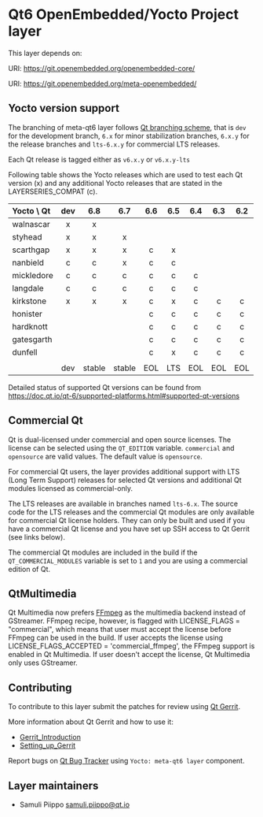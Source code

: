 Qt6 OpenEmbedded/Yocto Project layer
====================================

This layer depends on:

URI: https://git.openembedded.org/openembedded-core/

URI: https://git.openembedded.org/meta-openembedded/

Yocto version support
---------------------

The branching of meta-qt6 layer follows [Qt branching scheme](https://wiki.qt.io/Branch_Guidelines),
that is `dev` for the development branch, `6.x` for minor stabilization branches,
`6.x.y` for the release branches and `lts-6.x.y` for commercial LTS releases.

Each Qt release is tagged either as `v6.x.y` or `v6.x.y-lts`

Following table shows the Yocto releases which are used to test each
Qt version (x) and any additional Yocto releases that are stated in
the LAYERSERIES_COMPAT (c).

| Yocto \ Qt | dev | 6.8  | 6.7  | 6.6 | 6.5 | 6.4 | 6.3 | 6.2 |
|:---------- |:---:|:----:|:----:|:---:|:---:|:---:|:---:|:---:|
| walnascar  |  x  |  x   |      |     |     |     |     |     |
| styhead    |  x  |  x   |  x   |     |     |     |     |     |
| scarthgap  |  x  |  x   |  x   |  c  |  x  |     |     |     |
| nanbield   |  c  |  c   |  x   |  c  |  c  |     |     |     |
| mickledore |  c  |  c   |  c   |  c  |  c  |  c  |     |     |
| langdale   |  c  |  c   |  c   |  c  |  c  |  c  |     |     |
| kirkstone  |  x  |  x   |  x   |  c  |  x  |  c  |  c  |  c  |
| honister   |     |      |      |  c  |  c  |  c  |  c  |  c  |
| hardknott  |     |      |      |  c  |  c  |  c  |  c  |  c  |
| gatesgarth |     |      |      |  c  |  c  |  c  |  c  |  c  |
| dunfell    |     |      |      |  c  |  x  |  c  |  c  |  c  |
|            |     |      |      |     |     |     |     |     |
|            | dev |stable|stable| EOL | LTS | EOL | EOL | EOL |

Detailed status of supported Qt versions can be found from
https://doc.qt.io/qt-6/supported-platforms.html#supported-qt-versions

Commercial Qt
-------------

Qt is dual-licensed under commercial and open source licenses.
The license can be selected using the `QT_EDITION` variable. `commercial` and
`opensource` are valid values. The default value is `opensource`.

For commercial Qt users, the layer provides additional support with LTS
(Long Term Support) releases for selected Qt versions and additional
Qt modules licensed as commercial-only.

The LTS releases are available in branches named `lts-6.x`. The source code
for the LTS releases and the commercial Qt modules are only available for
commercial Qt license holders. They can only be built and used if you have
a commercial Qt license and you have set up SSH access to Qt Gerrit (see links below).

The commercial Qt modules are included in the build if the `QT_COMMERCIAL_MODULES`
variable is set to `1` and you are using a commercial edition of Qt.

QtMultimedia
------------

Qt Multimedia now prefers [FFmpeg][1] as the multimedia backend instead of GStreamer.
FFmpeg recipe, however, is flagged with LICENSE_FLAGS = "commercial", which means
that user must accept the license before FFmpeg can be used in the build. If user
accepts the license using LICENSE_FLAGS_ACCEPTED = 'commercial_ffmpeg', the FFmpeg
support is enabled in Qt Multimedia. If user doesn't accept the license,
Qt Multimedia only uses GStreamer.

[1]: https://doc.qt.io/qt-6/qtmultimedia-index.html#ffmpeg-as-the-default-backend

Contributing
------------

To contribute to this layer submit the patches for review using
[Qt Gerrit](https://codereview.qt-project.org).

More information about Qt Gerrit and how to use it:
 - [Gerrit_Introduction](https://wiki.qt.io/Gerrit_Introduction)
 - [Setting_up_Gerrit](https://wiki.qt.io/Setting_up_Gerrit)

Report bugs on [Qt Bug Tracker](https://bugreports.qt.io) using
`Yocto: meta-qt6 layer` component.

Layer maintainers
-----------------

 - Samuli Piippo <samuli.piippo@qt.io>

